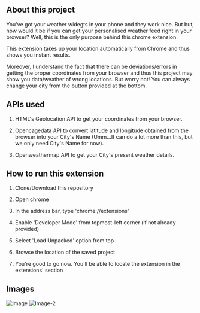## About this project

You've got your weather widegts in your phone and they work nice. But but, how would it be if you can get your personalised weather feed right in your browser? Well, this is the only purpose behind this chrome extension. 

This extension takes up your location automatically from Chrome and thus shows you instant results. 

Moreover, I understand the fact that there can be deviations/errors in getting the proper coordinates from your browser and thus this project may show you data/weather of wrong locations. But worry not! You can always change your city from the button provided at the bottom.

## APIs used

1. HTML's Geolocation API to get your coordinates from your browser.

2. Opencagedata API to convert latitude and longitude obtained from the browser into your City's Name (Umm...It can do a lot more than this, but we only need City's Name for now). 

3. Openweathermap API to get your City's present weather details.

## How to run this extension

1. Clone/Download this repository

2. Open chrome

3. In the address bar, type 'chrome://extensions'

4. Enable 'Developer Mode' from topmost-left corner (if not already provided)

4. Select 'Load Unpacked' option from top

5. Browse the location of the saved project

6. You're good to go now. You'll be able to locate the extension in the extensions' section

## Images

<img src="https://https://github.com/ishubham21/Weather-Chrome-Extension/tree/master/imgs/display-1.png/" alt="Image">

<img src="https://https://github.com/ishubham21/Weather-Chrome-Extension/tree/master/imgs/display-2.png/" alt="Image-2">